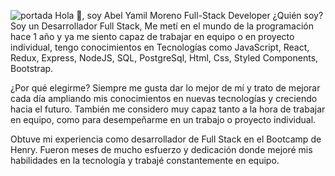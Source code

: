 ![portada](https://user-images.githubusercontent.com/113840807/218283385-208db2a5-6f7c-4ae8-8687-a3a949033d8e.jpg)
Hola 👋, soy Abel Yamil Moreno
Full-Stack Developer
¿Quién soy?
Soy un Desarrollador Full Stack, Me metí en el mundo de la programación hace 1 año  y ya me siento capaz de trabajar en equipo o en proyecto individual, tengo conocimientos en Tecnologías como JavaScript, React, Redux, Express, NodeJS, SQL, PostgreSql, Html, Css, Styled Components, Bootstrap.


¿Por qué elegirme?
Siempre me gusta dar lo mejor de mí y trato de mejorar cada día ampliando mis conocimientos en nuevas tecnologías y creciendo hacia el futuro. También me considero muy capaz tanto a la hora de trabajar en equipo, como para desempeñarme en un trabajo o proyecto individual.

Obtuve mi experiencia como desarrollador de Full Stack en el Bootcamp de Henry. Fueron meses de mucho esfuerzo y dedicación donde mejoré mis habilidades en la tecnología y trabajé constantemente en equipo.

